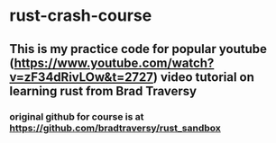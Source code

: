 # rust-crash-course

## This is my practice code for popular youtube (https://www.youtube.com/watch?v=zF34dRivLOw&t=2727) video tutorial  on  learning rust from Brad Traversy 

### original github for course is at https://github.com/bradtraversy/rust_sandbox
